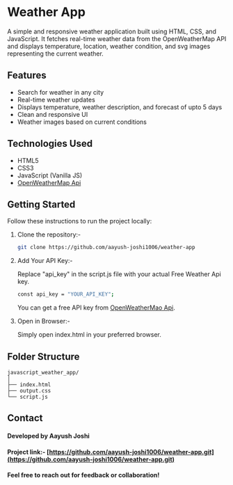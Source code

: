 # Weather App

A simple and responsive weather application built using HTML, CSS, and JavaScript. It fetches real-time weather data from the OpenWeatherMap API and displays temperature, location, weather condition, and svg images representing the current weather.

## Features

- Search for weather in any city
- Real-time weather updates
- Displays temperature, weather description, and forecast of upto 5 days
- Clean and responsive UI
- Weather images based on current conditions

## Technologies Used

- HTML5
- CSS3
- JavaScript (Vanilla JS)
- [OpenWeatherMap Api](https://openweathermap.org/api/one-call-3)

## Getting Started

Follow these instructions to run the project locally:

1. Clone the repository:-

   ```bash
   git clone https://github.com/aayush-joshi1006/weather-app
   ```

2. Add Your API Key:-

   Replace "api_key" in the script.js file with your actual Free Weather Api key.

   ```bash
   const api_key = "YOUR_API_KEY";
   ```

   You can get a free API key from [OpenWeatherMao Api](https://openweathermap.org/api/one-call-3).

3. Open in Browser:-

   Simply open index.html in your preferred browser.

## Folder Structure

```
javascript_weather_app/
│
├── index.html
├── output.css
└── script.js
```

## Contact

#### Developed by Aayush Joshi

#### Project link:- [https://github.com/aayush-joshi1006/weather-app.git](https://github.com/aayush-joshi1006/weather-app.git)

#### Feel free to reach out for feedback or collaboration!

